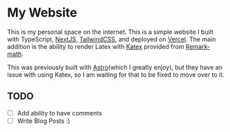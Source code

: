 # My Website

This is my personal space on the internet. This is a simple website I built with TypeScript, [NextJS](https://nextjs.org), [TailwindCSS](https://tailwindcss.com), and deployed on [Vercel](https://vercel.com). The main addition is the ability to render Latex with [Katex](https://katex.org) provided from [Remark-math](https://github.com/remarkjs/remark-math). 

This was previously built with [Astro](https://astro.build)(which I greatly enjoy), but they have an issue with using Katex, so I am waiting for that to be fixed to move over to it. 

## TODO

- [ ] Add ability to have comments
- [ ] Write Blog Posts :)
